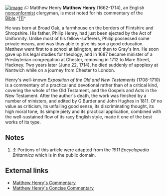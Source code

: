 [![image](images/0/03/Henry.jpg)](http://www.theopedia.com/File:Henry.jpg)
[![image](data:image/png;base64,iVBORw0KGgoAAAANSUhEUgAAAA8AAAALCAAAAACFLIiAAAAAAnRSTlMA/1uRIrUAAABPSURBVAjXY/j///+5vXDwjAHIr26ZAgXZe8H8a/+hoIcw/9nevdVL9+79DuPvzQYZFPUezu8BMZLXgkExnD8HAu6hqv//n+HZVjD4DuUDAKlChD3fj6aPAAAAAElFTkSuQmCC)](http://www.theopedia.com/File:Henry.jpg "Enlarge")
Matthew Henry
**Matthew Henry** (1662-1714), an English
[nonconformist](Nonconformist "Nonconformist") clergyman, is most
noted for his commentary of the
[Bible](Bible "Bible").^[[1]](#note-0)^

He was born at Broad Oak, a farmhouse on the borders of Flintshire
and Shropshire. His father, Philip Henry, had just been ejected by
the Act of Uniformity. Unlike most of his fellow-sufferers, Philip
possessed some private means, and was thus able to give his son a
good education. Matthew went first to a school at Islington, and
then to Gray's Inn. He soon gave up his legal studies for theology,
and in 1687 became minister of a Presbyterian congregation at
Chester, removing in 1712 to Mare Street, Hackney. Two years later
(June 22, 1714), he died suddenly of apoplexy at Nantwich while on
a journey from Chester to London.

Henry's well-known *Exposition of the Old and New Testaments*
(1708-1710) is a commentary of a practical and devotional rather
than of a critical kind, covering the whole of the Old Testament,
and the Gospels and Acts in the New Testament. After the author's
death, the work was finished by a number of ministers, and edited
by G Burder and John Hughes in 1811. Of no value as criticism, its
unfailing good sense, its discriminating thought, its high moral
tone, its simple piety and its practical application, combined with
the well-sustained flow of its racy English style, made it one of
the best works of its type.

## Notes

1.  [↑](#ref-0) Portions of this article were adapted from the
    *1911 Encyclopedia Britannica* which is in the public domain.

## External links

-   [Matthew Henry's Commentary](http://www.ccel.org/h/henry/mhc2/MHC00000.HTM)
-   [Matthew Henry's Concise Commentary](http://eword.gospelcom.net/comments/mhc/)



